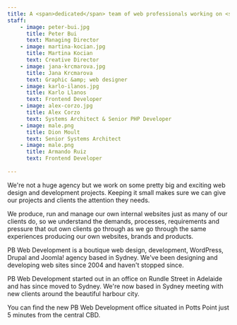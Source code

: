 ```yaml
---
title: A <span>dedicated</span> team of web professionals working on <span>big projects</span> with <span>big ideas</span>!
staff:
    - image: peter-bui.jpg
      title: Peter Bui
      text: Managing Director
    - image: martina-kocian.jpg
      title: Martina Kocian
      text: Creative Director
    - image: jana-krcmarova.jpg
      title: Jana Krcmarova
      text: Graphic &amp; web designer
    - image: karlo-ilanos.jpg
      title: Karlo Llanos
      text: Frontend Developer
    - image: alex-corzo.jpg
      title: Alex Corzo
      text: Systems Architect & Senior PHP Developer
    - image: male.png
      title: Dion Moult
      text: Senior Systems Architect
    - image: male.png
      title: Armando Ruiz
      text: Frontend Developer
          
---
```

We're not a huge agency but we work on some pretty big and exciting web design and development projects. Keeping it small makes sure we can give our projects and clients the attention they needs.

We produce, run and manage our own internal websites just as many of our clients do, so we understand the demands, processes, requirements and pressure that out own clients go through as we go through the same experiences producing our own websites, brands and products.

PB Web Development is a boutique web design, development, WordPress, Drupal and Joomla! agency based in Sydney. We've been designing and developing web sites since 2004 and haven't stopped since.

PB Web Development started out in an office on Rundle Street in Adelaide and has since moved to Sydney. We're now based in Sydney meeting with new clients around the beautiful harbour city.

You can find the new PB Web Development office situated in Potts Point just 5 minutes from the central CBD.

